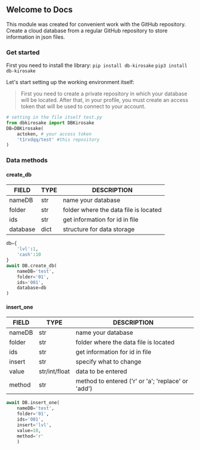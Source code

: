 ## Welcome to Docs

This module was created for convenient work with the GitHub repository. Create a cloud database from a regular GitHub repository to store information in json files.

### Get started

First you need to install the library:
`pip install db-kirosake`
`pip3 install db-kirosake`

Let's start setting up the working environment itself:
> First you need to create a private repository in which your database will be located.
> After that, in your profile, you must create an access token that will be used to connect to your account.

```py
# setting in the file itself test.py
from dbkirosake import DBKirosake
DB=DBKirosake(
    actoken, # your access token
    't1rxdqq/test' #this repository
)
```

### Data methods
#### create_db
| FIELD    | TYPE | DESCRIPTION                           |
|----------|------|---------------------------------------|
| nameDB   | str  | name your database                    |
| folder   | str  | folder where the data file is located |
| ids      | str  | get information for id in file        |
| database | dict | structure for data storage            |

```py
db={
    'lvl':1,
    'cash':10
}
await DB.create_db(
    nameDB='test',
    folder='01',
    ids='001',
    database=db
)
```

#### insert_one
| FIELD  | TYPE          | DESCRIPTION                                        |
|--------|---------------|----------------------------------------------------|
| nameDB | str           | name your database                                 |
| folder | str           | folder where the data file is located              |
| ids    | str           | get information for id in file                     |
| insert | str           | specify what to change                             |
| value  | str/int/float | data to be entered                                 |
| method | str           | method to entered ('r' or 'a'; 'replace' or 'add') |

```py
await DB.insert_one(
    nameDB='test',
    folder='01',
    ids='001',
    insert='lvl',
    value=10,
    method='r'
    )
```

